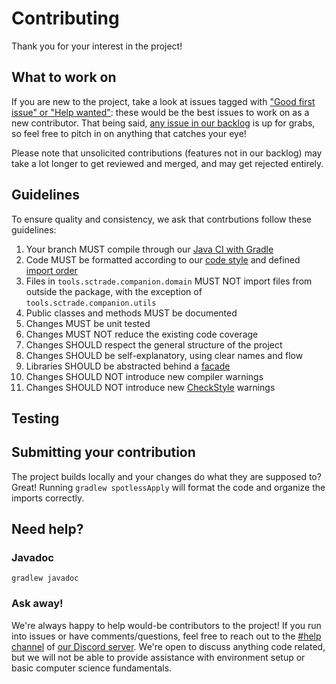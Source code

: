 # Contributing
Thank you for your interest in the project!

## What to work on
If you are new to the project, take a look at issues tagged with ["Good first issue" or "Help wanted"](https://github.com/EtienneLamoureux/sc-trade-companion/issues?q=is%3Aissue%20state%3Aopen%20label%3A%22good%20first%20issue%22%20label%3A%22help%20wanted%22): these would be the best issues to work on as a new contributor. That being said, [any issue in our backlog](https://github.com/EtienneLamoureux/sc-trade-companion/issues) is up for grabs, so feel free to pitch in on anything that catches your eye!

Please note that unsolicited contributions (features not in our backlog) may take a lot longer to get reviewed and merged, and may get rejected entirely.

## Guidelines
To ensure quality and consistency, we ask that contrbutions follow these guidelines: 
1. Your branch MUST compile through our [Java CI with Gradle](https://github.com/EtienneLamoureux/sc-trade-companion/actions/workflows/gradle.yml)
2. Code MUST be formatted according to our [code style](https://github.com/EtienneLamoureux/sc-trade-companion/blob/main/contributing/GoogleStyle.xml) and defined [import order](https://github.com/EtienneLamoureux/sc-trade-companion/blob/main/contributing/companion.importorder)
3. Files in `tools.sctrade.companion.domain` MUST NOT import files from outside the package, with the exception of `tools.sctrade.companion.utils`
4. Public classes and methods MUST be documented
5. Changes MUST be unit tested
6. Changes MUST NOT reduce the existing code coverage
7. Changes SHOULD respect the general structure of the project
8. Changes SHOULD be self-explanatory, using clear names and flow
9. Libraries SHOULD be abstracted behind a [facade](https://en.wikipedia.org/wiki/Facade_pattern)
10. Changes SHOULD NOT introduce new compiler warnings
11. Changes SHOULD NOT introduce new [CheckStyle](https://github.com/EtienneLamoureux/sc-trade-companion/blob/main/contributing/google_style.xml) warnings

## Testing

## Submitting your contribution
The project builds locally and your changes do what they are supposed to? Great! 
Running `gradlew spotlessApply` will format the code and organize the imports correctly.

## Need help?
### Javadoc
`gradlew javadoc`

### Ask away!
We're always happy to help would-be contributors to the project! If you run into issues or have comments/questions, feel free to reach out to the [#help channel](https://discord.com/channels/832608007313424444/832653828901568562) of [our Discord server](https://discord.gg/fdCxQAccpG). We're open to discuss anything code related, but we will not be able to provide assistance with environment setup or basic computer science fundamentals.